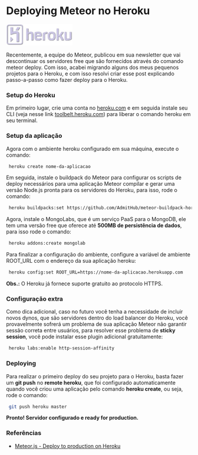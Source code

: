 # Deploying Meteor no Heroku

![Deploying Meteor no Heroku](../images/heroku.jpg "Deploying Meteor no Heroku")

Recentemente, a equipe do Meteor, publicou em sua newsletter que vai descontinuar os servidores free que são fornecidos através do comando meteor deploy.
Com isso, acabei migrando alguns dos meus pequenos projetos para o Heroku, e com isso resolvi criar esse post explicando passo-a-passo como fazer deploy para o Heroku.

### Setup do Heroku

Em primeiro lugar, crie uma conta no [heroku.com](https://heroku.com) e em seguida instale seu CLI (veja nesse link [toolbelt.heroku.com](https://toolbelt.heroku.com)) para liberar o comando heroku em seu terminal.

### Setup da aplicação

Agora com o ambiente heroku configurado em sua máquina, execute o comando:

``` bash
 heroku create nome-da-aplicacao
``` 

Em seguida, instale o buildpack do Meteor para configurar os scripts de deploy necessários para uma aplicação Meteor compilar e gerar uma versão Node.js pronta para os servidores do Heroku, para isso, rode o comando:

``` bash
 heroku buildpacks:set https://github.com/AdmitHub/meteor-buildpack-horse.git
``` 

Agora, instale o MongoLabs, que é um serviço PaaS para o MongoDB, ele tem uma versão free que oferece até **500MB de persistência de dados**, para isso rode o comando:

``` bash
 heroku addons:create mongolab
``` 

Para finalizar a configuração do ambiente, configure a variável de ambiente ROOT_URL com o endereço da sua aplicação heroku:

``` bash
 heroku config:set ROOT_URL=https://nome-da-aplicacao.herokuapp.com
``` 

**Obs.:** O Heroku já fornece suporte gratuito ao protocolo HTTPS.

### Configuração extra

Como dica adicional, caso no futuro você tenha a necessidade de incluir novos dynos, que são servidores dentro do load balancer do Heroku, você provavelmente sofrerá um problema de sua aplicação Meteor não garantir sessão correta entre usuários, para resolver esse problema de **sticky session**, você pode instalar esse plugin adicional gratuitamente:

``` bash
 heroku labs:enable http-session-affinity
``` 

### Deploying

Para realizar o primeiro deploy do seu projeto para o Heroku, basta fazer um **git push** no **remote heroku**, que foi configurado automaticamente quando você criou uma aplicação pelo comando **heroku create**, ou seja, rode o comando:

``` bash
 git push heroku master
``` 

**Pronto! Servidor configurado e ready for production.**

### Referências

*   [Meteor.js - Deploy to production on Heroku](http://justmeteor.com/blog/deploy-to-production-on-heroku)